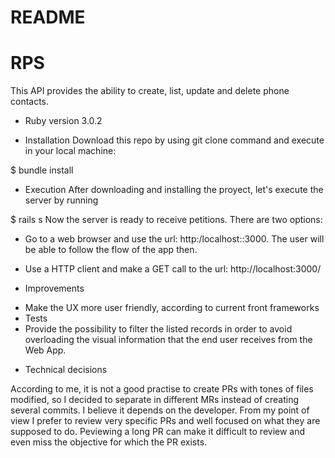 # README
# RPS

This API provides the ability to create, list, update and delete phone contacts.


* Ruby version
3.0.2

* Installation
Download this repo by using git clone command and execute in your local machine:

$ bundle install

* Execution
After downloading and installing the proyect, let's execute the server by running

$ rails s
Now the server is ready to receive petitions. There are two options:

- Go to a web browser and use the url: http:/localhost::3000. The user will be able to follow the flow of the app then.

- Use a HTTP client and make a GET call to the url: http://localhost:3000/


* Improvements
- Make the UX more user friendly, according to current front frameworks
- Tests
- Provide the possibility to filter the listed records in order to avoid overloading the visual information that the end user receives from the Web App.


* Technical decisions

According to me, it is not a good practise to create PRs with tones of files modified, so I decided to separate in different MRs instead of creating several commits. I believe it depends on the developer. From my point of view I prefer to review very specific PRs and well focused on what they are supposed to do. Peviewing a long PR can make it difficult to review and even miss the objective for which the PR exists.